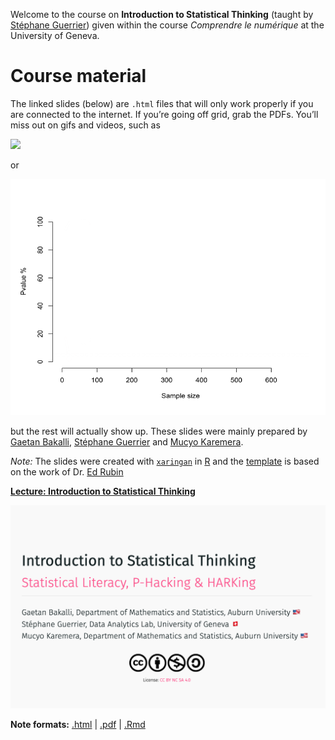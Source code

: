 
Welcome to the course on **Introduction to Statistical Thinking**
(taught by [Stéphane Guerrier](https://stephaneguerrier.com/)) given
within the course *Comprendre le numérique* at the University of Geneva.

# Course material

The linked slides (below) are `.html` files that will only work properly
if you are connected to the internet. If you’re going off grid, grab the
PDFs. You’ll miss out on gifs and videos, such as

![](GIF/sample_clt2.gif)

or

![](GIF/trump_ts.gif)

but the rest will actually show up. These slides were mainly prepared by
[Gaetan Bakalli](https://gaetanbakalli.com/), [Stéphane
Guerrier](https://stephaneguerrier.com/) and [Mucyo
Karemera](https://mucyo.net/).

*Note:* The slides were created with
[`xaringan`](https://github.com/yihui/xaringan/wiki) in
[R](cran.r-project.org) and the
[template](https://github.com/edrubin/EC607S20) is based on the work of
Dr. [Ed Rubin](https://edrub.in)

**[Lecture: Introduction to Statistical Thinking]()**

[![Image name](pics/title.png)]()

**Note formats:** [.html]() \| [.pdf]() \| [.Rmd]()
